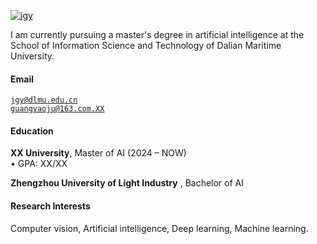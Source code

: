 [![jgy](https://img.shields.io/badge/XX-github-blue?logo=github)](https://github.com/jgy0)

I am currently pursuing a master's degree in artificial intelligence at the School of Information Science and Technology of Dalian Maritime University.

#### Email  
<code>jgy@dlmu.edu.cn</code>  
<code>guangyaoju@163.com.XX</code>

#### Education  
**XX University**, Master of AI (2024 – NOW)  
• GPA: XX/XX  

**Zhengzhou University of Light Industry** , Bachelor of AI

#### Research Interests  
Computer vision, Artificial intelligence, Deep learning, Machine learning.